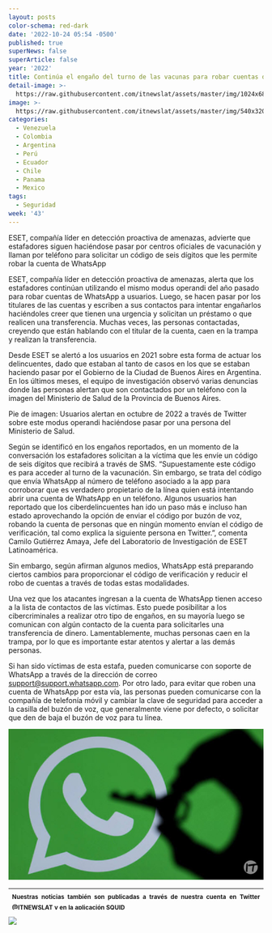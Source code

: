 ```yaml
---
layout: posts
color-schema: red-dark
date: '2022-10-24 05:54 -0500'
published: true
superNews: false
superArticle: false
year: '2022'
title: Continúa el engaño del turno de las vacunas para robar cuentas de WhatsApp
detail-image: >-
  https://raw.githubusercontent.com/itnewslat/assets/master/img/1024x680/wp-seguro-g.jpg
image: >-
  https://raw.githubusercontent.com/itnewslat/assets/master/img/540x320/wp-seguro-p.jpg
categories:
  - Venezuela
  - Colombia
  - Argentina
  - Perú
  - Ecuador
  - Chile
  - Panama
  - Mexico
tags:
  - Seguridad
week: '43'
---
```

ESET, compañía líder en detección proactiva de amenazas, advierte que estafadores siguen haciéndose pasar por centros oficiales de vacunación y llaman por teléfono para solicitar un código de seis dígitos que les permite robar la cuenta de WhatsApp

ESET, compañía líder en detección proactiva de amenazas, alerta que los estafadores continúan utilizando el mismo modus operandi del año pasado para robar cuentas de WhatsApp a usuarios. Luego, se hacen pasar por los titulares de las cuentas y escriben a sus contactos para intentar engañarlos haciéndoles creer que tienen una urgencia y solicitan un préstamo o que realicen una transferencia. Muchas veces, las personas contactadas, creyendo que están hablando con el titular de la cuenta, caen en la trampa y realizan la transferencia.

Desde ESET se alertó a los usuarios en 2021 sobre esta forma de actuar los delincuentes, dado que estaban al tanto de casos en los que se estaban haciendo pasar por el Gobierno de la Ciudad de Buenos Aires en Argentina. En los últimos meses, el equipo de investigación observó varias denuncias donde las personas alertan que son contactados por un teléfono con la imagen del Ministerio de Salud de la Provincia de Buenos Aires.

Pie de imagen: Usuarios alertan en octubre de 2022 a través de Twitter sobre este modus operandi haciéndose pasar por una persona del Ministerio de Salud.

Según se identificó en los engaños reportados, en un momento de la conversación los estafadores solicitan a la víctima que les envíe un código de seis dígitos que recibirá a través de SMS. “Supuestamente este código es para acceder al turno de la vacunación. Sin embargo, se trata del código que envía WhatsApp al número de teléfono asociado a la app para corroborar que es verdadero propietario de la línea quien está intentando abrir una cuenta de WhatsApp en un teléfono. Algunos usuarios han reportado que los ciberdelincuentes han ido un paso más e incluso han estado aprovechando la opción de enviar el código por buzón de voz, robando la cuenta de personas que en ningún momento envían el código de verificación, tal como explica la siguiente persona en Twitter.”, comenta Camilo Gutiérrez Amaya, Jefe del Laboratorio de Investigación de ESET Latinoamérica.

Sin embargo, según afirman algunos medios, WhatsApp está preparando ciertos cambios para proporcionar el código de verificación y reducir el robo de cuentas a través de todas estas modalidades.

Una vez que los atacantes ingresan a la cuenta de WhatsApp tienen acceso a la lista de contactos de las víctimas. Esto puede posibilitar a los cibercriminales a realizar otro tipo de engaños, en su mayoría luego se comunican con algún contacto de la cuenta para solicitarles una transferencia de dinero. Lamentablemente, muchas personas caen en la trampa, por lo que es importante estar atentos y alertar a las demás personas.

Si han sido víctimas de esta estafa, pueden comunicarse con soporte de WhatsApp a través de la dirección de correo support@support.whatsapp.com. Por otro lado, para evitar que roben una cuenta de WhatsApp por esta vía, las personas pueden comunicarse con la compañía de telefonía móvil y cambiar la clave de seguridad para acceder a la casilla del buzón de voz, que generalmente viene por defecto, o solicitar que den de baja el buzón de voz para tu línea.

![](https://raw.githubusercontent.com/itnewslat/assets/master/img/540x320/wp-seguro-p.jpg)

<table style="height: 42px;" width="569">
<tbody>
<tr>
<td style="text-align: justify;"><sub><strong>Nuestras noticias también son publicadas a través de nuestra cuenta en Twitter <a href="https://twitter.com/itnewslat?lang=es">@ITNEWSLAT</a> y en la aplicación <a href="https://squidapp.co/en/">SQUID</a></strong></sub></td>
</tr>
</tbody>
</table>

<img src="https://tracker.metricool.com/c3po.jpg?hash=56f88a41e39ab42c063cc51676587a04"/>